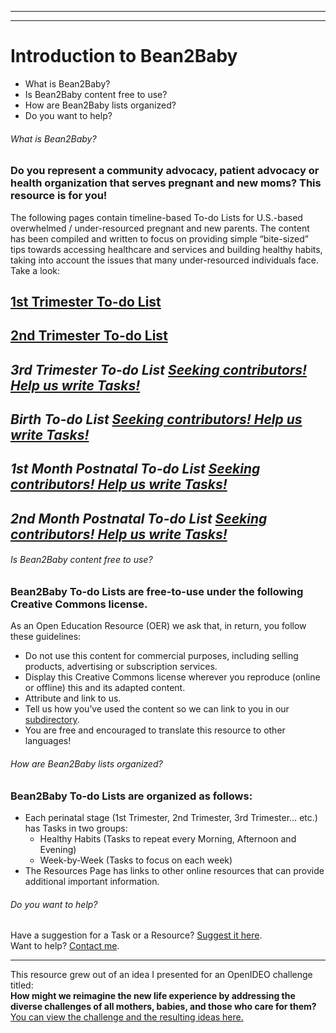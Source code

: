 
---
---
# Introduction to Bean2Baby
- What is Bean2Baby?  
- Is Bean2Baby content free to use?
- How are Bean2Baby lists organized?
- Do you want to help?

###### What is Bean2Baby?
### Do you represent a community advocacy, patient advocacy or health organization that serves pregnant and new moms? This resource is for you!
The following pages contain timeline-based To-do Lists for U.S.-based overwhelmed / under-resourced pregnant and new parents. The content has been compiled and written to focus on providing simple “bite-sized” tips towards accessing healthcare and services and building  healthy habits, taking into account the issues that many under-resourced individuals face. Take a look:

[1st Trimester To-do List](#)  
------
[2nd Trimester To-do List](#)  
------
*3rd Trimester To-do List [Seeking contributors! Help us write Tasks!](#)*  
------
*Birth To-do List [Seeking contributors! Help us write Tasks!](#)*  
------
*1st Month Postnatal To-do List [Seeking contributors! Help us write Tasks!](#)*  
------
*2nd Month Postnatal To-do List [Seeking contributors! Help us write Tasks!](#)*  
------

###### Is Bean2Baby content free to use?
### Bean2Baby To-do Lists are free-to-use under the following Creative Commons license. 
As an Open Education Resource (OER) we ask that, in return, you follow these guidelines:
- Do not use this content for commercial purposes, including selling products, advertising or subscription services.  
- Display this Creative Commons license wherever you reproduce (online or offline) this and its adapted content.  
- Attribute and link to us.  
- Tell us how you’ve used the content so we can link to you in our [subdirectory](#).  
- You are free and encouraged to translate this resource to other languages! 

###### How are Bean2Baby lists organized?
### Bean2Baby To-do Lists are organized as follows:
- Each perinatal stage (1st Trimester, 2nd Trimester, 3rd Trimester… etc.) has Tasks in two groups:
  - Healthy Habits (Tasks to repeat every Morning, Afternoon and Evening)
  - Week-by-Week (Tasks to focus on each week)
- The Resources Page has links to other online resources that can provide additional important information.

###### Do you want to help?
Have a suggestion for a Task or a Resource? [Suggest it here](#).  
Want to help? [Contact me](#).  

---------

This resource grew out of an idea I presented for an OpenIDEO challenge titled:  
**How might we reimagine the new life experience by addressing the diverse challenges of all mothers, babies, and those who care for them?** [You can view the challenge and the resulting ideas here.](#)

